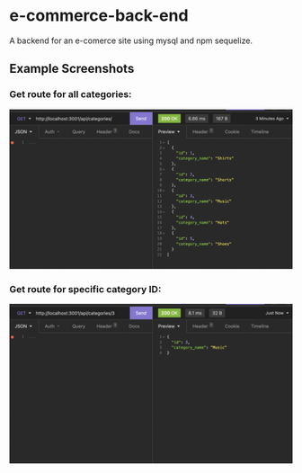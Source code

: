 # e-commerce-back-end
A backend for an e-comerce site using mysql and npm sequelize.

## Example Screenshots
### Get route for all categories:
![An image of the application in use.](./assets/ExampleImage.png)

### Get route for specific category ID:
![An second image of the application in use.](./assets/ExampleImage2.png)